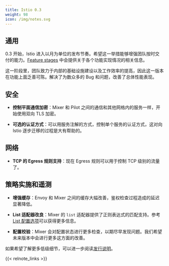 ```yaml
---
title: Istio 0.3
weight: 98
icon: /img/notes.svg
---
```


## 通用

0.3 开始，Istio 进入以月为单位的发布节奏。希望这一举措能够增强团队按时交付的能力。[Feature stages](/zh/about/feature-stages/) 中会提供关于各个功能实现情况的相关信息。

这一阶段里，团队致力于内部的基础设施建设以及工作效率的提高，因此这一版本在功能上面乏善可陈。解决了为数众多的 Bug 和问题，改善了总体性能表现。

## 安全

- **控制平面通信加密**：Mixer 和 Pilot 之间的通信和其他网格内的服务一样，开始使用双向 TLS 加密。

- **可选的认证方式**：可以用服务注解的方式，控制单个服务的认证方式，这对向 Istio 逐步迁移的过程是大有帮助的。

## 网络

- **TCP 的 Egress 规则支持**：现在 Egress 规则可以用于控制 TCP 级别的流量了。

## 策略实施和遥测

- **增强缓存**：Envoy 和 Mixer 之间的缓存大幅改善，鉴权检查过程造成的延迟显著降低。

- **List 适配器改良**：Mixer 的 `list` 适配器提供了正则表达式的匹配支持。参考 [List 配置选项](/docs/reference/config/policy-and-telemetry/adapters/list/)可以获得更多信息。

- **配置校验**：Mixer 会对配置状态进行更多检查，以期尽早发现问题。我们希望未来版本中会进行更多这方面的改善。

如果希望了解更多低级细节，可以进一步阅读[发行说明](https://github.com/istio/istio/wiki/v0.3.0)。

{{< relnote_links >}}
